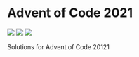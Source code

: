 # Advent of Code 2021

![](https://img.shields.io/badge/day%20📅-12-blue)
![](https://img.shields.io/badge/days%20completed-10-red)
![](https://img.shields.io/badge/stars%20⭐-20-yellow)

Solutions for Advent of Code 20121